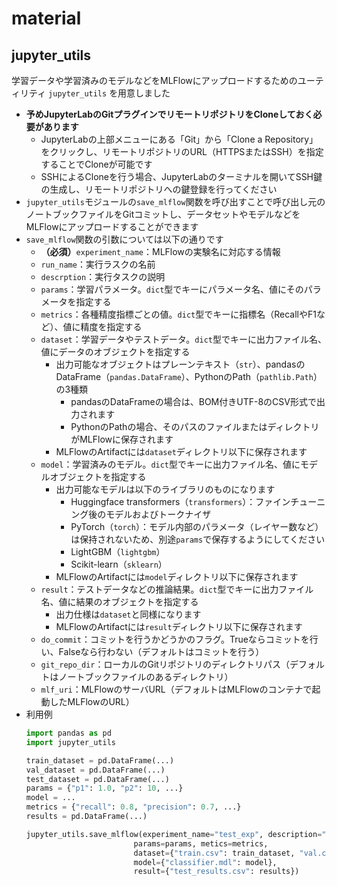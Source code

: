 # material

## jupyter_utils

学習データや学習済みのモデルなどをMLFlowにアップロードするためのユーティリティ `jupyter_utils` を用意しました

+ **予めJupyterLabのGitプラグインでリモートリポジトリをCloneしておく必要があります**
    + JupyterLabの上部メニューにある「Git」から「Clone a Repository」をクリックし、リモートリポジトリのURL（HTTPSまたはSSH）を指定することでCloneが可能です
    + SSHによるCloneを行う場合、JupyterLabのターミナルを開いてSSH鍵の生成し、リモートリポジトリへの鍵登録を行ってください
+ `jupyter_utils`モジュールの`save_mlflow`関数を呼び出すことで呼び出し元のノートブックファイルをGitコミットし、データセットやモデルなどをMLFlowにアップロードすることができます
+ `save_mlflow`関数の引数については以下の通りです
    + **（必須）**`experiment_name`：MLFlowの実験名に対応する情報
    + `run_name`：実行ラスクの名前
    + `descrption`：実行タスクの説明
    + `params`：学習パラメータ。`dict`型でキーにパラメータ名、値にそのパラメータを指定する
    + `metrics`：各種精度指標ごとの値。`dict`型でキーに指標名（RecallやF1など）、値に精度を指定する
    + `dataset`：学習データやテストデータ。`dict`型でキーに出力ファイル名、値にデータのオブジェクトを指定する
        + 出力可能なオブジェクトはプレーンテキスト（`str`）、pandasのDataFrame（`pandas.DataFrame`）、PythonのPath（`pathlib.Path`）の3種類
            + pandasのDataFrameの場合は、BOM付きUTF-8のCSV形式で出力されます
            + PythonのPathの場合、そのパスのファイルまたはディレクトリがMLFlowに保存されます
        + MLFlowのArtifactには`dataset`ディレクトリ以下に保存されます
    + `model`：学習済みのモデル。`dict`型でキーに出力ファイル名、値にモデルオブジェクトを指定する
        + 出力可能なモデルは以下のライブラリのものになります
            + Huggingface transformers（`transformers`）：ファインチューニング後のモデルおよびトークナイザ
            + PyTorch（`torch`）：モデル内部のパラメータ（レイヤー数など）は保持されないため、別途`params`で保存するようにしてください
            + LightGBM（`lightgbm`）
            + Scikit-learn（`sklearn`）
        + MLFlowのArtifactには`model`ディレクトリ以下に保存されます
    + `result`：テストデータなどの推論結果。`dict`型でキーに出力ファイル名、値に結果のオブジェクトを指定する
        + 出力仕様は`dataset`と同様になります
        + MLFlowのArtifactには`result`ディレクトリ以下に保存されます
    + `do_commit`：コミットを行うかどうかのフラグ。Trueならコミットを行い、Falseなら行わない（デフォルトはコミットを行う）
    + `git_repo_dir`：ローカルのGitリポジトリのディレクトリパス（デフォルトはノートブックファイルのあるディレクトリ）
    + `mlf_uri`：MLFlowのサーバURL（デフォルトはMLFlowのコンテナで起動したMLFlowのURL）
+ 利用例
    ```python
    import pandas as pd
    import jupyter_utils

    train_dataset = pd.DataFrame(...)
    val_dataset = pd.DataFrame(...)
    test_dataset = pd.DataFrame(...)
    params = {"p1": 1.0, "p2": 10, ...}
    model = ...
    metrics = {"recall": 0.8, "precision": 0.7, ...}
    results = pd.DataFrame(...)

    jupyter_utils.save_mlflow(experiment_name="test_exp", description="Test experiment",
                            params=params, metics=metrics,
                            dataset={"train.csv": train_dataset, "val.csv": val_dataset, "test.csv": test_dataset},
                            model={"classifier.mdl": model},
                            result={"test_results.csv": results})
    ```
